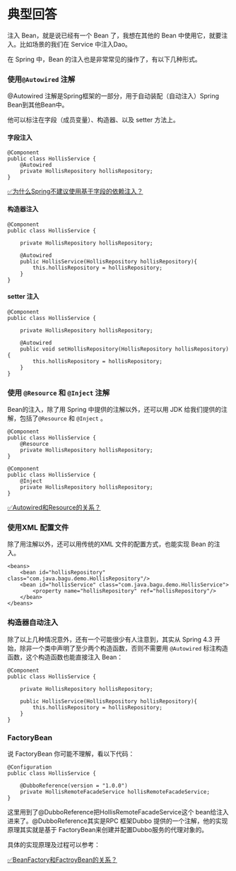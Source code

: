 # 典型回答

注入 Bean，就是说已经有一个 Bean 了，我想在其他的 Bean 中使用它，就要注入。比如场景的我们在 Service 中注入Dao。

在 Spring 中，Bean 的注入也是非常常见的操作了，有以下几种形式。

### 使用`@Autowired` 注解

@Autowired 注解是Spring框架的一部分，用于自动装配（自动注入）Spring Bean到其他Bean中。

他可以标注在字段（成员变量）、构造器、以及 setter 方法上。

#### 字段注入

```
@Component
public class HollisService {
    @Autowired
    private HollisRepository hollisRepository;
}

```

[✅为什么Spring不建议使用基于字段的依赖注入？](https://www.yuque.com/hollis666/fo22bm/lbst9ffoy74od6kr?view=doc_embed)
#### 构造器注入

```
@Component
public class HollisService {

    private HollisRepository hollisRepository;
    
    @Autowired
    public HollisService(HollisRepository hollisRepository){
        this.hollisRepository = hollisRepository;
    }
}

```

#### setter 注入

```
@Component
public class HollisService {

    private HollisRepository hollisRepository;
    
    @Autowired
    public void setHollisRepository(HollisRepository hollisRepository){
        this.hollisRepository = hollisRepository;
    }
}

```

### 使用 `@Resource` 和 `@Inject` 注解

Bean的注入，除了用 Spring 中提供的注解以外，还可以用 JDK 给我们提供的注解，包括了`@Resource` 和 `@Inject` 。

```
@Component
public class HollisService {
    @Resource
    private HollisRepository hollisRepository;
}

@Component
public class HollisService {
    @Inject
    private HollisRepository hollisRepository;
}
```

[✅Autowired和Resource的关系？](https://www.yuque.com/hollis666/fo22bm/gai6a9?view=doc_embed)

### 使用XML 配置文件

除了用注解以外，还可以用传统的XML 文件的配置方式，也能实现 Bean 的注入。

```
<beans>
    <bean id="hollisRepository" class="com.java.bagu.demo.HollisRepository"/>
    <bean id="hollisService" class="com.java.bagu.demo.HollisService">
        <property name="hollisRepository" ref="hollisRepository"/>
    </bean>
</beans>

```


### 构造器自动注入

除了以上几种情况意外，还有一个可能很少有人注意到，其实从 Spring 4.3 开始，除非一个类中声明了至少两个构造函数，否则不需要用 `@Autowired` 标注构造函数，这个构造函数也能直接注入 Bean：


```
@Component
public class HollisService {

    private HollisRepository hollisRepository;
    
    public HollisService(HollisRepository hollisRepository){
        this.hollisRepository = hollisRepository;
    }
}

```


### FactoryBean

说 FactoryBean 你可能不理解，看以下代码：

```
@Configuration
public class HollisService {

    @DubboReference(version = "1.0.0")
    private HollisRemoteFacadeService hollisRemoteFacadeService;
}
```

这里用到了@DubboReference把HollisRemoteFacadeService这个 bean给注入进来了。@DubboReference其实是RPC 框架Dubbo 提供的一个注解，他的实现原理其实就是基于 FactoryBean来创建并配置Dubbo服务的代理对象的。

具体的实现原理及过程可以参考：

[✅BeanFactory和FactroyBean的关系？](https://www.yuque.com/hollis666/fo22bm/cnhqfg?view=doc_embed)

